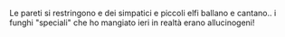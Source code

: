 Le pareti si restringono e dei simpatici e piccoli elfi ballano e cantano..
i funghi "speciali" che ho mangiato ieri in realtà erano allucinogeni!
